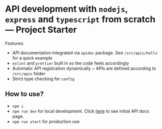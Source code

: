 # API development with `nodejs`, `express` and `typescript` from scratch — Project Starter

Features:

- API documentation integrated via `apidoc` package. See `/src/apis/hello` for a quick example
- `eslint` and `prettier` built in so the code feels accordingly
- Automatic API registration dynamically ~ APIs are defined according to `/src/apis` folder
- Strict type checking for `config`

## How to use?

- `npm i`
- `npm run dev` for local development. Click [here](http://localhost:3000/) to see initial API docs page.
- `npm run start` for production use
